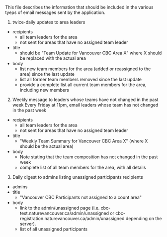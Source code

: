 This file describes the information that should be included in the various tyeps of email messages sent by the application.

1. twice-daily updates to area leaders
- recipients
  - all team leaders for the area
  - not sent for areas that have no assigned team leader
- title 
  - should be "Team Update for Vancouver CBC Area X" where X should be replaced with the actual area
- body
  - list  new team members for the area (added or reassigned to the area) since the last update
  - list all former team members removed since the last update
  - provide a complete list all current team members for the area, including new members

2. Weekly message to leaders whose teams have not changed in the past week
Every Friday at 11pm, email leaders whose team has not changed in the past week
- recipients
  - all team leaders for the area
  - not sent for areas that have no assigned team leader
- title 
    - "Weekly Team Summary for Vancouver CBC Area X" (where X should be the actual area)
- body
  - Note stating that the team composition has not changed in the past week
  - complete list of all team members for the area, with all details

3. Daily digest to admins listing unassigned participants
 recipients
  - admins
- title 
    - "Vancouver CBC Participants not assigned to a count area" 
- body
  - link to the admin/unassigned page (i.e. cbc-test.naturevancouver.ca/admin/unassigned or cbc-registration.naturevancouver.ca/admin/unassigned depending on the server).
  - list of all unassigned participants
